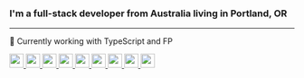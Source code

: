 <h3>I'm a full-stack developer from Australia living in Portland, OR</h3>

---

📓 Currently working with TypeScript and FP


[<img src="https://img.shields.io/badge/-HTML5-333333?style=flat&logo=HTML5" height="25" /> <img src="https://img.shields.io/badge/-CSS-333333?style=flat&logo=CSS3&logoColor=1572B6" height="25" /> <img src="https://img.shields.io/badge/-Bootstrap-333333?style=flat&logo=bootstrap&logoColor=563D7C" height="25" /> <img src="https://img.shields.io/badge/-JavaScript-333333?style=flat&logo=javascript" height="25" /> <img src="https://img.shields.io/badge/TypeScript-333333?style=flat&logo=typescript" height="25" /> <img src="https://img.shields.io/badge/-Node.js-333333?style=flat&logo=node.js" height="25" /> <img src="https://img.shields.io/badge/-React-333333?style=flat&logo=react" height="25" /> <img src="https://img.shields.io/badge/-Git-333333?style=flat&logo=git" height="25" /> <img src="https://img.shields.io/badge/-GitHub-333333?style=flat&logo=github" height="25" /> ](#)


